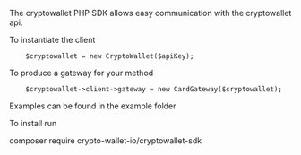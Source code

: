 The cryptowallet PHP SDK allows easy communication with the cryptowallet api.

To instantiate the client

        $cryptowallet = new CryptoWallet($apiKey);

To produce a gateway for your method

        $cryptowallet->client->gateway = new CardGateway($cryptowallet);


Examples can be found in the example folder

To install run

composer require crypto-wallet-io/cryptowallet-sdk